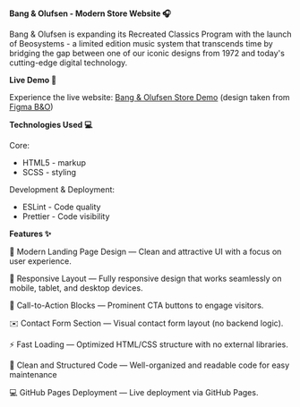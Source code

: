 **Bang & Olufsen - Modern Store Website 🎧**

Bang & Olufsen is expanding its Recreated Classics Program with the launch of Beosystems - a limited edition music system that transcends time by bridging the gap between one of our iconic designs from 1972 and today's cutting-edge digital technology.

**Live Demo 🛜**

Experience the live website: [Bang & Olufsen Store Demo](https://mmaryblackk.github.io/landing_page/)
(design taken from [Figma B&O](https://www.figma.com/file/DtkQmQ797hk0nI4KfMi2Uq/BOSE-New-Version?type=design&node-id=6817-212&t=ZTV6Gl8NzaWkJ4FK-0))

**Technologies Used 💻**

Core:

- HTML5 - markup
- SCSS - styling

Development & Deployment:

- ESLint - Code quality
- Prettier - Code visibility

**Features ✨**

🎨 Modern Landing Page Design — Clean and attractive UI with a focus on user experience.

📱 Responsive Layout — Fully responsive design that works seamlessly on mobile, tablet, and desktop devices.

💬 Call-to-Action Blocks — Prominent CTA buttons to engage visitors.

✉️ Contact Form Section — Visual contact form layout (no backend logic).

⚡ Fast Loading — Optimized HTML/CSS structure with no external libraries.

🔧 Clean and Structured Code — Well-organized and readable code for easy maintenance

💻 GitHub Pages Deployment — Live deployment via GitHub Pages.
